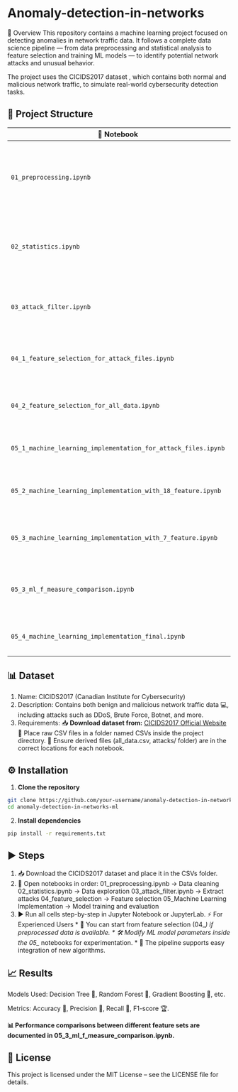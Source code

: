 # Anomaly-detection-in-networks 

📌 Overview
This repository contains a machine learning project focused on detecting anomalies in network traffic data.
It follows a complete data science pipeline — from data preprocessing and statistical analysis to feature selection and training ML models — to identify potential network attacks and unusual behavior.

The project uses the CICIDS2017 dataset , which contains both normal and malicious network traffic, to simulate real-world cybersecurity detection tasks.

## 📂 Project Structure
| 📁 Notebook                                                   | 📝 Description                                                                            |
| ------------------------------------------------------------- | ----------------------------------------------------------------------------------------- |
| `01_preprocessing.ipynb`                                      | Loads raw CICIDS2017 CSV files and cleans, merges, and prepares the dataset for analysis. |
| `02_statistics.ipynb`                                         | Generates basic statistics and visualizations for understanding the dataset.              |
| `03_attack_filter.ipynb`                                      | Filters and extracts attack-specific traffic from the dataset.                            |
| `04_1_feature_selection_for_attack_files.ipynb`               | Performs feature selection specifically for attack data.                                  |
| `04_2_feature_selection_for_all_data.ipynb`                   | Performs feature selection for the complete dataset.                                      |
| `05_1_machine_learning_implementation_for_attack_files.ipynb` | Trains ML models on attack-only data.                                                     |
| `05_2_machine_learning_implementation_with_18_feature.ipynb`  | ML implementation using 18 selected features.                                             |
| `05_3_machine_learning_implementation_with_7_feature.ipynb`   | ML implementation using 7 selected features.                                              |
| `05_3_ml_f_measure_comparison.ipynb`                          | Compares F-measure performance across different feature sets.                             |
| `05_4_machine_learning_implementation_final.ipynb`            | Final refined ML model with best parameters.                                              |


## 📊 Dataset
1. Name: CICIDS2017 (Canadian Institute for Cybersecurity)
2. Description: Contains both benign and malicious network traffic data 💻, including attacks such as DDoS, Brute Force, Botnet, and more.
3. Requirements:
    📥 **Download dataset from:** [CICIDS2017 Official Website](https://www.unb.ca/cic/datasets/nsl.html)
    📂 Place raw CSV files in a folder named CSVs inside the project directory.
    📄 Ensure derived files (all_data.csv, attacks/ folder) are in the correct locations for each notebook.

## ⚙️ Installation
1. **Clone the repository**
```bash
git clone https://github.com/your-username/anomaly-detection-in-networks-ml.git
cd anomaly-detection-in-networks-ml
````
2. **Install dependencies**
```bash
pip install -r requirements.txt
```

## ▶️ Steps
1. 📥 Download the CICIDS2017 dataset and place it in the CSVs folder.
2. 📑 Open notebooks in order:
       01_preprocessing.ipynb → Data cleaning
       02_statistics.ipynb → Data exploration
       03_attack_filter.ipynb → Extract attacks
       04_feature_selection → Feature selection
       05_Machine Learning Implementation → Model training and evaluation
3. ▶️ Run all cells step-by-step in Jupyter Notebook or JupyterLab.
     ⚡ For Experienced Users
         * 🔄 You can start from feature selection (04_*) if preprocessed data is available.
         * 🛠 Modify ML model parameters inside the 05_* notebooks for experimentation.
         * 🔌 The pipeline supports easy integration of new algorithms.

## 📈 Results
Models Used: Decision Tree 🌳, Random Forest 🌲, Gradient Boosting 🚀, etc.

Metrics: Accuracy 🎯, Precision 📏, Recall 📢, F1-score 🏆.

**📊 Performance comparisons between different feature sets are documented in 05_3_ml_f_measure_comparison.ipynb.**

## 📜 License
This project is licensed under the MIT License – see the LICENSE file for details.
